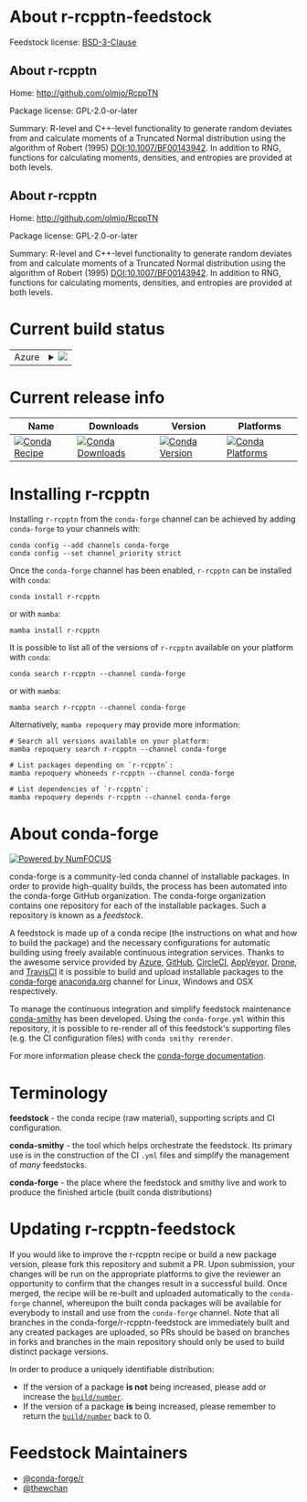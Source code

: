 About r-rcpptn-feedstock
========================

Feedstock license: [BSD-3-Clause](https://github.com/conda-forge/r-rcpptn-feedstock/blob/main/LICENSE.txt)


About r-rcpptn
--------------

Home: http://github.com/olmjo/RcppTN

Package license: GPL-2.0-or-later

Summary: R-level and C++-level functionality to generate random deviates from and calculate moments of a Truncated Normal distribution using the algorithm of Robert (1995) <DOI:10.1007/BF00143942>. In addition to RNG, functions for calculating moments, densities, and entropies are provided at both levels.

About r-rcpptn
--------------

Home: http://github.com/olmjo/RcppTN

Package license: GPL-2.0-or-later

Summary: R-level and C++-level functionality to generate random deviates from and calculate moments of a Truncated Normal distribution using the algorithm of Robert (1995) <DOI:10.1007/BF00143942>. In addition to RNG, functions for calculating moments, densities, and entropies are provided at both levels.

Current build status
====================


<table>
    
  <tr>
    <td>Azure</td>
    <td>
      <details>
        <summary>
          <a href="https://dev.azure.com/conda-forge/feedstock-builds/_build/latest?definitionId=23008&branchName=main">
            <img src="https://dev.azure.com/conda-forge/feedstock-builds/_apis/build/status/r-rcpptn-feedstock?branchName=main">
          </a>
        </summary>
        <table>
          <thead><tr><th>Variant</th><th>Status</th></tr></thead>
          <tbody><tr>
              <td>linux_64</td>
              <td>
                <a href="https://dev.azure.com/conda-forge/feedstock-builds/_build/latest?definitionId=23008&branchName=main">
                  <img src="https://dev.azure.com/conda-forge/feedstock-builds/_apis/build/status/r-rcpptn-feedstock?branchName=main&jobName=linux&configuration=linux%20linux_64_" alt="variant">
                </a>
              </td>
            </tr><tr>
              <td>osx_64</td>
              <td>
                <a href="https://dev.azure.com/conda-forge/feedstock-builds/_build/latest?definitionId=23008&branchName=main">
                  <img src="https://dev.azure.com/conda-forge/feedstock-builds/_apis/build/status/r-rcpptn-feedstock?branchName=main&jobName=osx&configuration=osx%20osx_64_" alt="variant">
                </a>
              </td>
            </tr><tr>
              <td>win_64</td>
              <td>
                <a href="https://dev.azure.com/conda-forge/feedstock-builds/_build/latest?definitionId=23008&branchName=main">
                  <img src="https://dev.azure.com/conda-forge/feedstock-builds/_apis/build/status/r-rcpptn-feedstock?branchName=main&jobName=win&configuration=win%20win_64_" alt="variant">
                </a>
              </td>
            </tr>
          </tbody>
        </table>
      </details>
    </td>
  </tr>
</table>

Current release info
====================

| Name | Downloads | Version | Platforms |
| --- | --- | --- | --- |
| [![Conda Recipe](https://img.shields.io/badge/recipe-r--rcpptn-green.svg)](https://anaconda.org/conda-forge/r-rcpptn) | [![Conda Downloads](https://img.shields.io/conda/dn/conda-forge/r-rcpptn.svg)](https://anaconda.org/conda-forge/r-rcpptn) | [![Conda Version](https://img.shields.io/conda/vn/conda-forge/r-rcpptn.svg)](https://anaconda.org/conda-forge/r-rcpptn) | [![Conda Platforms](https://img.shields.io/conda/pn/conda-forge/r-rcpptn.svg)](https://anaconda.org/conda-forge/r-rcpptn) |

Installing r-rcpptn
===================

Installing `r-rcpptn` from the `conda-forge` channel can be achieved by adding `conda-forge` to your channels with:

```
conda config --add channels conda-forge
conda config --set channel_priority strict
```

Once the `conda-forge` channel has been enabled, `r-rcpptn` can be installed with `conda`:

```
conda install r-rcpptn
```

or with `mamba`:

```
mamba install r-rcpptn
```

It is possible to list all of the versions of `r-rcpptn` available on your platform with `conda`:

```
conda search r-rcpptn --channel conda-forge
```

or with `mamba`:

```
mamba search r-rcpptn --channel conda-forge
```

Alternatively, `mamba repoquery` may provide more information:

```
# Search all versions available on your platform:
mamba repoquery search r-rcpptn --channel conda-forge

# List packages depending on `r-rcpptn`:
mamba repoquery whoneeds r-rcpptn --channel conda-forge

# List dependencies of `r-rcpptn`:
mamba repoquery depends r-rcpptn --channel conda-forge
```


About conda-forge
=================

[![Powered by
NumFOCUS](https://img.shields.io/badge/powered%20by-NumFOCUS-orange.svg?style=flat&colorA=E1523D&colorB=007D8A)](https://numfocus.org)

conda-forge is a community-led conda channel of installable packages.
In order to provide high-quality builds, the process has been automated into the
conda-forge GitHub organization. The conda-forge organization contains one repository
for each of the installable packages. Such a repository is known as a *feedstock*.

A feedstock is made up of a conda recipe (the instructions on what and how to build
the package) and the necessary configurations for automatic building using freely
available continuous integration services. Thanks to the awesome service provided by
[Azure](https://azure.microsoft.com/en-us/services/devops/), [GitHub](https://github.com/),
[CircleCI](https://circleci.com/), [AppVeyor](https://www.appveyor.com/),
[Drone](https://cloud.drone.io/welcome), and [TravisCI](https://travis-ci.com/)
it is possible to build and upload installable packages to the
[conda-forge](https://anaconda.org/conda-forge) [anaconda.org](https://anaconda.org/)
channel for Linux, Windows and OSX respectively.

To manage the continuous integration and simplify feedstock maintenance
[conda-smithy](https://github.com/conda-forge/conda-smithy) has been developed.
Using the ``conda-forge.yml`` within this repository, it is possible to re-render all of
this feedstock's supporting files (e.g. the CI configuration files) with ``conda smithy rerender``.

For more information please check the [conda-forge documentation](https://conda-forge.org/docs/).

Terminology
===========

**feedstock** - the conda recipe (raw material), supporting scripts and CI configuration.

**conda-smithy** - the tool which helps orchestrate the feedstock.
                   Its primary use is in the construction of the CI ``.yml`` files
                   and simplify the management of *many* feedstocks.

**conda-forge** - the place where the feedstock and smithy live and work to
                  produce the finished article (built conda distributions)


Updating r-rcpptn-feedstock
===========================

If you would like to improve the r-rcpptn recipe or build a new
package version, please fork this repository and submit a PR. Upon submission,
your changes will be run on the appropriate platforms to give the reviewer an
opportunity to confirm that the changes result in a successful build. Once
merged, the recipe will be re-built and uploaded automatically to the
`conda-forge` channel, whereupon the built conda packages will be available for
everybody to install and use from the `conda-forge` channel.
Note that all branches in the conda-forge/r-rcpptn-feedstock are
immediately built and any created packages are uploaded, so PRs should be based
on branches in forks and branches in the main repository should only be used to
build distinct package versions.

In order to produce a uniquely identifiable distribution:
 * If the version of a package **is not** being increased, please add or increase
   the [``build/number``](https://docs.conda.io/projects/conda-build/en/latest/resources/define-metadata.html#build-number-and-string).
 * If the version of a package **is** being increased, please remember to return
   the [``build/number``](https://docs.conda.io/projects/conda-build/en/latest/resources/define-metadata.html#build-number-and-string)
   back to 0.

Feedstock Maintainers
=====================

* [@conda-forge/r](https://github.com/conda-forge/r/)
* [@thewchan](https://github.com/thewchan/)

